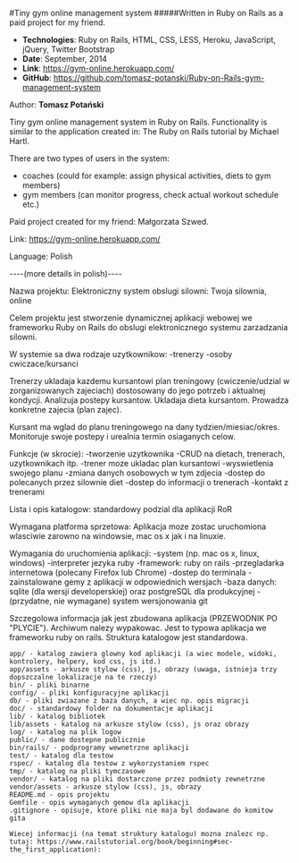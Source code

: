 #Tiny gym online management system
#####Written in Ruby on Rails as a paid project for my friend. 

- **Technologies**: Ruby on Rails, HTML, CSS, LESS, Heroku, JavaScript, jQuery, Twitter Bootstrap
- **Date**: September, 2014
- **Link**: https://gym-online.herokuapp.com/
- **GitHub**: https://github.com/tomasz-potanski/Ruby-on-Rails-gym-management-system

Author: **Tomasz Potański**

Tiny gym online management system in Ruby on Rails. Functionality is similar to the application created in: The Ruby on Rails tutorial by Michael Hartl. 

There are two types of users in the system:
- coaches (could for example: assign physical activities, diets to gym members)
- gym members (can monitor progress, check actual workout schedule etc.)

Paid project created for my friend: Małgorzata Szwed. 

Link: https://gym-online.herokuapp.com/

Language: Polish

----(more details in polish)----

Nazwa projektu: Elektroniczny system obslugi silowni: Twoja silownia, online

Celem projektu jest stworzenie dynamicznej aplikacji webowej we frameworku Ruby on Rails do obslugi elektronicznego systemu zarzadzania silowni.

W systemie sa dwa rodzaje uzytkownikow:
-trenerzy
-osoby cwiczace/kursanci

Trenerzy ukladaja kazdemu kursantowi plan treningowy (cwiczenie/udzial w zorganizowanych zajeciach) dostosowany do jego potrzeb i aktualnej kondycji. Analizuja postepy kursantow. Ukladaja dieta kursantom. Prowadza konkretne zajecia (plan zajec).

Kursant  ma wglad do planu treningowego na dany tydzien/miesiac/okres. Monitoruje swoje postepy i urealnia termin osiaganych celow. 

Funkcje (w skrocie):
-tworzenie uzytkownika
-CRUD na dietach, trenerach, uzytkownikach itp.
-trener moze ukladac plan kursantowi
-wyswietlenia swojego planu
-zmiana danych osobowych w tym zdjecia
-dostep do polecanych przez silownie diet
-dostep do informacji o trenerach
-kontakt z trenerami

Lista i opis katalogow: standardowy podzial dla aplikacji RoR

Wymagana platforma sprzetowa: Aplikacja moze zostac uruchomiona wlasciwie zarowno na windowsie, mac os x jak i na linuxie.

Wymagania do uruchomienia aplikacji:
-system (np. mac os x, linux, windows)
-interpreter jezyka ruby
-framework: ruby on rails
-przegladarka internetowa (polecany Firefox lub Chrome)
-dostep do terminala
-zainstalowane gemy z aplikacji w odpowiednich wersjach
-baza danych: sqlite (dla wersji developerskiej) oraz postgreSQL dla produkcyjnej
-(przydatne, nie wymagane) system wersjonowania git


Szczegolowa informacja jak jest zbudowana aplikacja (PRZEWODNIK PO "PLYCIE").
Archiwum nalezy wypakowac. 
Jest to typowa aplikacja we frameworku ruby on rails. Struktura katalogow jest standardowa.

	app/ - katalog zawiera glowny kod aplikacji (a wiec modele, widoki, kontrolery, helpery, kod css, js itd.)
	app/assets - arkusze stylow (css), js, obrazy (uwaga, istnieja trzy dopszczalne lokalizacje na te rzeczy)
	bin/ - pliki binarne
	config/ - pliki konfiguracyjne aplikacji
	db/ - pliki zwiazane z baza danych, a wiec np. opis migracji
	doc/ - standardowy folder na dokumentacje aplikacji
	lib/ - katalog bibliotek
	lib/assets - katalog na arkusze stylow (css), js oraz obrazy
	log/ - katalog na plik logow
	public/ - dane dostepne publicznie
	bin/rails/ - podprogramy wewnetrzne aplikacji
	test/ - katalog dla testow
	rspec/ - katalog dla testow z wykorzystaniem rspec
	tmp/ - katalog na pliki tymczasowe
	vendor/ - katalog na pliki dostarczone przez podmioty zewnetrzne
	vendor/assets - arkusze stylow (css), js, obrazy
	README.md - opis projektu
	Gemfile - opis wymaganych gemow dla aplikacji
	.gitignore - opisuje, ktore pliki nie maja byl dodawane do komitow gita

	Wiecej informacji (na temat struktury katalogu) mozna znalezc np. tutaj: https://www.railstutorial.org/book/beginning#sec-the_first_application):
